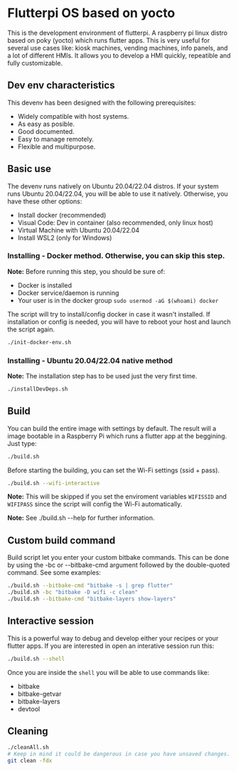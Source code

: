 # Flutterpi OS based on yocto

This is the development environment of flutterpi. A raspberry pi linux distro based on poky (yocto) which runs flutter apps. This is very useful for several use cases like: kiosk machines, vending machines, info panels, and a lot of different HMIs. It allows you to develop a HMI quickly, repeatible and fully customizable.

## Dev env characteristics

This devenv has been designed with the following prerequisites:

- Widely compatible with host systems.
- As easy as posible.
- Good documented.
- Easy to manage remotely.
- Flexible and multipurpose.

## Basic use

The devenv runs natively on Ubuntu 20.04/22.04 distros. If your system runs Ubuntu 20.04/22.04, you will be able to use it natively. Otherwise, you have these other options:

- Install docker (recommended)
- Visual Code: Dev in container (also recommended, only linux host)
- Virtual Machine with Ubuntu 20.04/22.04
- Install WSL2 (only for Windows)

### Installing - Docker method. Otherwise, you can skip this step.

**Note:** Before running this step, you should be sure of:

- Docker is installed
- Docker service/daemon is running
- Your user is in the docker group `sudo usermod -aG $(whoami) docker`

The script will try to install/config docker in case it wasn't installed. If installation or config is needed, you will have to reboot your host and launch the script again.

```bash
./init-docker-env.sh
```

### Installing - Ubuntu 20.04/22.04 native method

**Note:** The installation step has to be used just the very first time.

```bash
./installDevDeps.sh
```

## Build

You can build the entire image with settings by default. The result will a image bootable in a Raspberry Pi which runs a flutter app at the beggining. Just type:

```bash
./build.sh
```

Before starting the building, you can set the Wi-Fi settings (ssid + pass).

```bash
./build.sh --wifi-interactive
```

**Note:** This will be skipped if you set the enviroment variables `WIFISSID` and `WIFIPASS` since the script will config the Wi-Fi automatically.

**Note:** See ./build.sh --help for further information.

## Custom build command

Build script let you enter your custom bitbake commands. This can be done by using the -bc or --bitbake-cmd argument followed by the double-quoted command. See some examples:

```bash
./build.sh --bitbake-cmd "bitbake -s | grep flutter"
./build.sh -bc "bitbake -D wifi -c clean"
./build.sh --bitbake-cmd "bitbake-layers show-layers"
```

## Interactive session

This is a powerful way to debug and develop either your recipes or your flutter apps. If you are interested in open an interative session run this:

```bash
./build.sh --shell

```

Once you are inside the `shell` you will be able to use commands like:

- bitbake
- bitbake-getvar
- bitbake-layers
- devtool

## Cleaning

```bash
./cleanAll.sh
# Keep in mind it could be dangerous in case you have unsaved changes.
git clean -fdx
```
